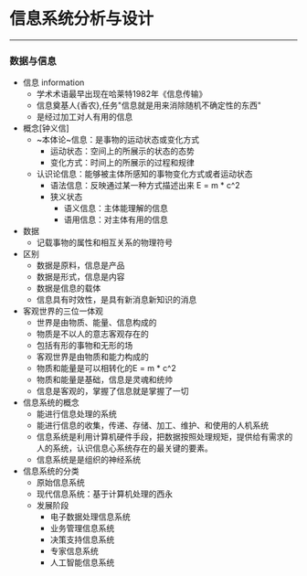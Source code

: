 # 信息系统分析与设计
---
### 数据与信息
- 信息 information
  +  学术术语最早出现在哈莱特1982年《信息传输》
  +  信息奠基人{香农},任务"信息就是用来消除随机不确定性的东西"
  +  是经过加工对人有用的信息
- 概念[钟义信]
  + ~本体论~信息：是事物的运动状态或变化方式
    + 运动状态：空间上的所展示的状态的态势
    + 变化方式：时间上的所展示的过程和规律
  + 认识论信息：能够被主体所感知的事物变化方式或者运动状态
    + 语法信息：反映通过某一种方式描述出来 E = m * c^2
    + 狭义状态
      + 语义信息：主体能理解的信息
      + 语用信息：对主体有用的信息
- 数据 
  - 记载事物的属性和相互关系的物理符号
- 区别
  - 数据是原料，信息是产品
  - 数据是形式，信息是内容
  - 数据是信息的载体
  - 信息具有时效性，是具有新消息新知识的消息
- 客观世界的三位一体观
  - 世界是由物质、能量、信息构成的
  - 物质是不以人的意志客观存在的
  - 包括有形的事物和无形的场
  - 客观世界是由物质和能力构成的
  - 物质和能量是可以相转化的E = m * c^2
  - 物质和能量是基础，信息是灵魂和统帅
  - 信息是客观的，掌握了信息就是掌握了一切
- 信息系统的概念
  - 能进行信息处理的系统
  - 能进行信息的收集，传递、存储、加工、维护、和使用的人机系统
  - 信息系统是利用计算机硬件手段，把数据按照处理规矩，提供给有需求的人的系统，认识信息心系统存在的最关键的要素。
  - 信息系统是是组织的神经系统
- 信息系统的分类
  - 原始信息系统
  - 现代信息系统：基于计算机处理的西永
  - 发展阶段
    - 电子数据处理信息系统
    - 业务管理信息系统
    - 决策支持信息系统
    - 专家信息系统
    - 人工智能信息系统